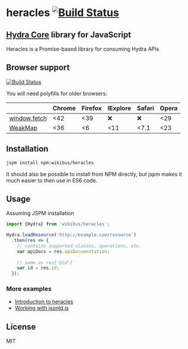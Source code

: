# heracles [![Build Status](https://saucelabs.com/open_sauce/build_status/heracles-tcode.svg)](https://saucelabs.com/beta/builds/a60789d9b2e24f10b6209c42ec58a10d)

## [Hydra Core](http://www.hydra-cg.com/spec/latest/core/) library for JavaScript

Heracles is a Promise-based library for consuming Hydra APIs

## Browser support

[![Build Status](https://saucelabs.com/open_sauce/build_matrix/heracles-tcode.svg)](https://saucelabs.com/beta/builds/a60789d9b2e24f10b6209c42ec58a10d)

You will need polyfills for older browsers:

|                     | Chrome | Firefox | IExplore | Safari | Opera |
| -------------       |--------|---------|----------|--------|-------|
| [window.fetch][p1]  | <42    | <39     | :x:      | :x:    | <29   |
| [WeakMap][p3]       | <36    | <6      | <11      | <7.1   | <23   |

## Installation

``` bash
jspm install npm:wikibus/heracles
```

It should also be possible to install from NPM directly, but jspm makes it much easier to then use in ES6 code.

## Usage

Assuming JSPM installation

``` js
import {Hydra} from 'wikibus/heracles';

Hydra.loadResource('http://example.com/resource')
  .then(res => {
    // contains supported classes, operations, etc.
    var apiDocs = res.apiDocumentation;
    
    // same as res['@id']
    var id = res.id; 
  });
```

### More examples

* [Introduction to heracles](http://t-code.pl/blog/2016/04/introducing-heracles/)
* [Working with jsonld.js](http://t-code.pl/blog/2016/04/heracles-compacting-resources/)

## License

MIT

[p1]: https://github.com/github/fetch
[p3]: https://developer.mozilla.org/pl/docs/Web/JavaScript/Reference/Global_Objects/WeakMap
